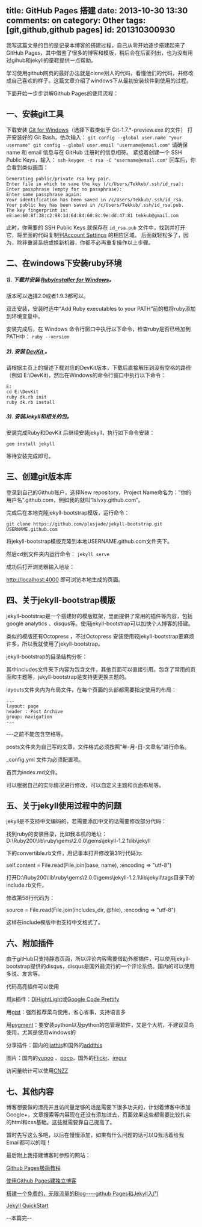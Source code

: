 title: GitHub Pages 搭建
date: 2013-10-30 13:30
comments: on
category: Other
tags: [git,github,github pages]
id: 201310300930
---

我写这篇文章的目的是记录本博客的搭建过程，自己从零开始逐步搭建起来了GitHub Pages，其中借鉴了很多的博客和模版，稍后会在后面列出，也为没有用过gihub和jekyll的童鞋提供一点帮助。

学习使用github网页的最好办法就是clone别人的代码，看懂他们的代码，并修改成自己喜欢的样子。这篇文章介绍了windows下从最初安装软件到使用的过程。
<!-- more -->
下面开始一步步讲解Github Pages的使用流程：

## 一、安装git工具

下载安装 [Git for Windows](http://code.google.com/p/msysgit/downloads/list)（选择下载类似于 Git-1.7.*-preview.exe 的文件）
打开安装好的 Git Bash，依次输入：
`git config --global user.name "your username"
git config --global user.email "username@email.com"`
请确保 name 和 email 信息与在 GitHub 注册时的信息相符。
紧接着创建一个 SSH Public Keys，输入：
`ssh-keygen -t rsa -C "username@email.com"`
回车后，你会看到类似画面：

```
Generating public/private rsa key pair.
Enter file in which to save the key (/c/Users/Tekkub/.ssh/id_rsa):
Enter passphrase (empty for no passphrase):
Enter same passphrase again:
Your identification has been saved in /c/Users/Tekkub/.ssh/id_rsa.
Your public key has been saved in /c/Users/Tekkub/.ssh/id_rsa.pub.
The key fingerprint is:
e8:ae:60:8f:38:c2:98:1d:6d:84:60:8c:9e:dd:47:81 tekkub@gmail.com
```

此时，你需要的 SSH Public Keys 就保存在 `id_rsa.pub` 文件中，找到并打开它，将里面的代码复制到[Account Settings](https://github.com/account#ssh_bucket) 的相应区域。
后面就轻松多了，因为，除非重装系统或换新机器，你都不必再重复操作以上步骤。

## 二、在windows下安装ruby环境

##### 1). 下载并安装 [RubyInstaller for Windows](http://rubyinstaller.org/downloads/)。

版本可以选择2.0或者1.9.3都可以。

双击安装，安装时选中“Add Ruby executables to your PATH”前的框将ruby添加到环境变量中。

安装完成后，在 Windows 命令行窗口中执行以下命令，检查ruby是否已经加到PATH中： `ruby --version`

##### 2). 安装 [DevKit ](http://rubyinstaller.org/downloads/)。

请根据主页上的描述下载对应的DevKit版本，下载后直接解压到没有空格的路径（例如 E:\DevKit)，然后在Windows的命令行窗口中执行以下命令：

```
E:
cd E:\DevKit
ruby dk.rb init
ruby dk.rb install
```

##### 3). 安装Jekyll和相关的包。

安装完成Ruby和DevKit 后继续安装jekyll，执行如下命令安装：

`gem install jekyll`

等待安装完成即可。

## 三、创建git版本库

登录到自己的Github账户，选择New repository，Project Name命名为：”你的用户名”.github.com，例如我的就叫“lslvxy.github.com”。

完成后在本地克隆jekyll-bootstrap模版，运行命令：

`git clone https://github.com/plusjade/jekyll-bootstrap.git USERNAME.github.com`

将jekyll-bootstrap模版克隆到本地USERNAME.github.com文件夹下。

然后cd到文件夹内运行命令：
`jekyll serve`

成功后打开浏览器输入地址：

[http://localhost:4000](http://localhost:4000) 即可浏览本地生成的页面。

## 四、关于jekyll-bootstrap模版

jekyll-bootstrap是一个搭建好的模版框架，里面提供了常用的插件等内容，包括google analytics 、disqus等。使用jekyll-bootstrap可以加快个人博客的搭建。

类似的模版还有Octopress ，不过Octopress 安装使用较jekyll-bootstrap要麻烦许多，所以我就使用了jekyll-bootstrap。

jekyll-bootstrap的目录结构分析：

其中includes文件夹下内容为包含文件，其他页面可以直接引用。包含了常用的页面和主题等，jekyll-bootstrap是支持更更换主题的。

layouts文件夹内为布局文件，在每个页面的头部都需要指定使用的布局：

```
---
layout: page
header : Post Archive
group: navigation
---
```

---之前不能包含空格等。

posts文件夹为自己写的文章，文件格式必须按照“年-月-日-文章名”进行命名。

_config.yml 文件为必须配置项。

首页为index.md文件。

可以根据自己的实际情况进行修改，可以自定义主题和页面布局等。

## 五、关于jekyll使用过程中的问题

jekyll是不支持中文编码的，若需要添加中文的话需要修改部分代码：

找到ruby的安装目录，比如我本机的地址：D:\Ruby200\lib\ruby\gems\2.0.0\gems\jekyll-1.2.1\lib\jekyll

下的convertible.rb文件，用记事本打开修改第31行代码为:

self.content = File.read(File.join(base, name), :encoding => "utf-8")

打开D:\Ruby200\lib\ruby\gems\2.0.0\gems\jekyll-1.2.1\lib\jekyll\tags目录下的include.rb文件，

修改第58行代码为：

source = File.read(File.join(includes_dir, @file), :encoding => "utf-8")

这样在include模版中也支持中文格式了。

## 六、附加插件

由于gitHub只支持静态页面，所以评论内容需要借助外部插件，可以使用jekyll-bootstrap提供的disqus，disqus是国外最流行的一个评论系统。国内的可以使用多说、友言等。

代码高亮插件可以使用

用js插件：[DlHightLight](http://mihai.bazon.net/projects/javascript-syntax-highlighting-engine)或[Google Code Prettify](http://code.google.com/p/google-code-prettify/)

用[gist](https://gist.github.com/)：强烈推荐菜鸟使用，省心省事，支持语言多

用[pygment](http://pygments.org)：要安装python以及python的包管理软件，又是个大坑，不建议菜鸟使用，尤其是使用windows的

分享插件：国内的[jiathis](http://jiathis.com)和国外的[addthis](http://addthis.com)

图片：国内的[yupoo](http://www.yupoo.com/) 、[poco](http://www.poco.cn/)，国外的[Flickr](http://www.flickr.com/)、[imgur](http://imgur.com)

访问量统计可以使用[CNZZ](http://www.cnzz.com/ "http://www.cnzz.com/")

## 七、其他内容

博客想要做的漂亮并且访问量足够的话是需要下很多功夫的，计划着博客中添加Google+，文章搜索等内容现在还没有添加进去，页面效果这些都需要比较扎实的html和css基础。这些就需要靠自己提高了。

暂时先写这么多吧，以后在慢慢添加，如果有什么问题的话可以Q我活着给我Email都可以的哦！

最后附上我搭建博客时参照的网站：

[Github Pages极简教程](http://www.360doc.com/content/12/0421/09/1016783_205350218.shtml "http://www.360doc.com/content/12/0421/09/1016783_205350218.shtml")

[使用Github Pages建独立博客](http://beiyuu.com/github-pages/#github)

[搭建一个免费的，无限流量的Blog----github Pages和Jekyll入门](http://www.ruanyifeng.com/blog/2012/08/blogging_with_jekyll.html)

[Jekyll QuickStart](http://jekyllbootstrap.com/usage/jekyll-quick-start.html)

--本篇完--
